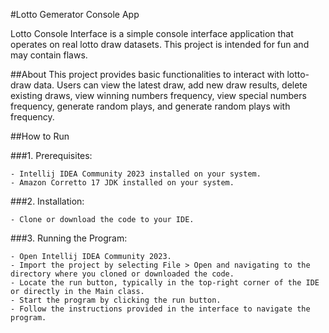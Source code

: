 #Lotto Gemerator Console App

Lotto Console Interface is a simple console interface application that operates on real lotto draw datasets. This project is intended for fun and may contain flaws.

##About
This project provides basic functionalities to interact with lotto-draw data. Users can view the latest draw, add new draw results, delete existing draws, view winning numbers frequency, view special numbers frequency, generate random plays, and generate random plays with frequency.

##How to Run

###1. Prerequisites:

    - Intellij IDEA Community 2023 installed on your system.
    - Amazon Corretto 17 JDK installed on your system.
    
###2. Installation:

    - Clone or download the code to your IDE.
    
###3. Running the Program:

    - Open Intellij IDEA Community 2023.
    - Import the project by selecting File > Open and navigating to the directory where you cloned or downloaded the code.
    - Locate the run button, typically in the top-right corner of the IDE or directly in the Main class.
    - Start the program by clicking the run button.
    - Follow the instructions provided in the interface to navigate the program.
